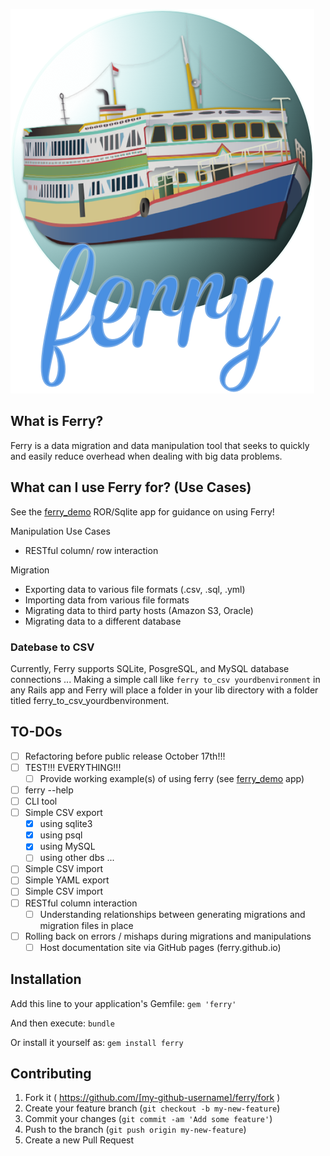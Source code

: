 ![ferry](doc/ferry_readme_icon.png)

## What is Ferry?
Ferry is a data migration and data manipulation tool that seeks to quickly and easily reduce overhead when dealing with big data problems.

## What can I use Ferry for? (Use Cases)
See the [ferry_demo](http://github.com/cmu-is-projects/ferry_demo.com) ROR/Sqlite app for guidance on using Ferry!

Manipulation Use Cases
  - RESTful column/ row interaction

Migration
  - Exporting data to various file formats (.csv, .sql, .yml)
  - Importing data from various file formats
  - Migrating data to third party hosts (Amazon S3, Oracle)
  - Migrating data to a different database

### Datebase to CSV
Currently, Ferry supports SQLite, PosgreSQL, and MySQL database connections  ...
Making a simple call like ```ferry to_csv yourdbenvironment``` in any Rails app and Ferry will place a folder in your lib directory with a folder titled ferry_to_csv_yourdbenvironment.

## TO-DOs
- [ ] Refactoring before public release October 17th!!!
- [ ] TEST!!! EVERYTHING!!!
  - [ ] Provide working example(s) of using ferry (see [ferry_demo](http://github.com/cmu-is-projects/ferry_demo.com) app)
- [ ] ferry --help
- [ ] CLI tool
- [ ] Simple CSV export
  - [x] using sqlite3
  - [x] using psql
  - [x] using MySQL
  - [ ] using other dbs ...
- [ ] Simple CSV import
- [ ] Simple YAML export
- [ ] Simple CSV import
- [ ] RESTful column interaction
  - [ ] Understanding relationships between generating migrations and migration files in place
- [ ] Rolling back on errors / mishaps during migrations and manipulations
  - [ ] Host documentation site via GitHub pages (ferry.github.io)

## Installation
Add this line to your application's Gemfile:
```gem 'ferry'```

And then execute:
```bundle```

Or install it yourself as:
```gem install ferry```

## Contributing

1. Fork it ( https://github.com/[my-github-username]/ferry/fork )
2. Create your feature branch (`git checkout -b my-new-feature`)
3. Commit your changes (`git commit -am 'Add some feature'`)
4. Push to the branch (`git push origin my-new-feature`)
5. Create a new Pull Request

